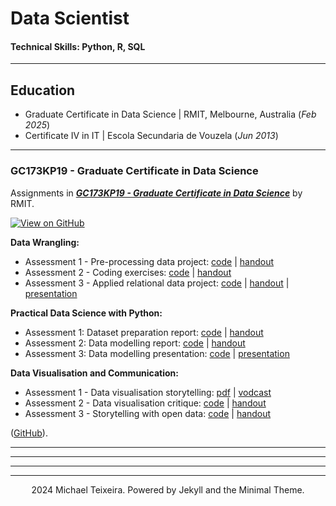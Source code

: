 # Data Scientist

#### Technical Skills: Python, R, SQL
---
## Education
- Graduate Certificate in Data Science | RMIT, Melbourne, Australia (_Feb 2025_)								       		
- Certificate IV in IT	| Escola Secundaria de Vouzela (_Jun 2013_)	

---

### GC173KP19 - Graduate Certificate in Data Science

Assignments in [***GC173KP19 - Graduate Certificate in Data Science***](https://studyonline.rmit.edu.au/online-programs/graduate-certificate-data-science) by RMIT.

[![View on GitHub](https://img.shields.io/badge/GitHub-View_on_GitHub-blue?logo=GitHub)](https://github.com/Tex30/Graduate-Certificate-in-Data-Science/)

**Data Wrangling:**

- Assessment 1 - Pre-processing data project: [code]() | [handout]()
- Assessment 2 - Coding exercises: [code]() | [handout]()
- Assessment 3 - Applied relational data project: [code]() | [handout]() | [presentation](https://www.loom.com/share/09e8b3ec0782438ebd5ba8afc8db0248?sid=764b1c4c-f4a2-473d-9a54-faf9d25f6109) 

**Practical Data Science with Python:**

- Assessment 1: Dataset preparation report: [code]() | [handout]()
- Assessment 2: Data modelling report: [code]() | [handout]()
- Assessment 3: Data modelling presentation: [code]() | [presentation](https://drive.google.com/file/d/1pmHBuRym4nhtFVxYzLTfmvdDq8zkCqIL/view?usp=drive_link)

**Data Visualisation and Communication:** 
- Assessment 1 - Data visualisation storytelling: [pdf](https://github.com/Tex30/portfolio/posts/Data-Visualisation-and-Communication/a1/MichaelTeixeiraS4133975.pdf) | [vodcast](https://rmiteduau-my.sharepoint.com/:v:/g/personal/s4133975_student_rmit_edu_au/EXHp8KUqKxVDhe38vbiXWtwByb8hVjNMZEf06sLzxKZGKA?nav=eyJyZWZlcnJhbEluZm8iOnsicmVmZXJyYWxBcHAiOiJPbmVEcml2ZUZvckJ1c2luZXNzIiwicmVmZXJyYWxBcHBQbGF0Zm9ybSI6IldlYiIsInJlZmVycmFsTW9kZSI6InZpZXciLCJyZWZlcnJhbFZpZXciOiJNeUZpbGVzTGlua0NvcHkifX0&e=Pgnpjl)    
- Assessment 2 - Data visualisation critique: [code]() | [handout]() 
- Assessment 3 - Storytelling with open data: [code]() | [handout]()

([GitHub](https://github.com/Tex30/Graduate-Certificate-in-Data-Science/)).

---


---


---

---
<center>2024 Michael Teixeira. Powered by Jekyll and the Minimal Theme.</center>
